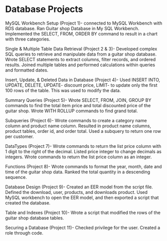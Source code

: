 # Database Projects

MySQL Workbench Setup (Project 1)- connected to MySQL Workbench with RDS database. Ran Guitar shop Database in My SQL Workbench. Implemented the SELECT, FROM, ORDER BY command to result in a chart with three categories. 

Single & Multiple Table Data Retrieval (Project 2 & 3)- Developed complex SQL queries to retrieve and manipulate data from a guitar shop database. Wrote SELECT statements to extract columns, filter records, and ordered results. Joined multiple tables and performed calculations within queries and formatted dates.

Insert, Update, & Deleted Data in Database (Project 4)- Used INSERT INTO, UPDATE, DELETE, UPDATE- discount price, LIMIT- to update only the first 100 rows of the table. This was used to modify the data. 

Summary Queries (Project 5)- Wrote SELECT, FROM, JOIN, GROUP BY commands to find the total item price and total discounted price of the guitar shop. Wrote WITH ROLLUP commands to find grand total. 

Subqueries (Project 6)- Wrote commands to create a category name column and product name column. Resulted in product name columns, product tables, order id, and order total. Used a subquery to return one row per customer. 

DataTypes (Project 7)- Wrote commands to return the list price column with 1 digit to the right of the decimal. Listed price integer to change decimals as integers. Wrote commands to return the list price column as an integer.

Functions (Project 8)- Wrote commands to format the year, month, date and time of the guitar shop data. Ranked the total quantity in a descending sequence. 

Database Design (Project 9)- Created an EER model from the script file. Defined the download, user, products, and downloads product. Used MySQL workbench to open the EER model, and then exported a script that created the database.

Table and Indexes (Project 10)- Wrote a script that modified the rows of the guitar shop database tables. 

Securing a Database (Project 11)- Checked privilege for the user. Created a role through code. 

